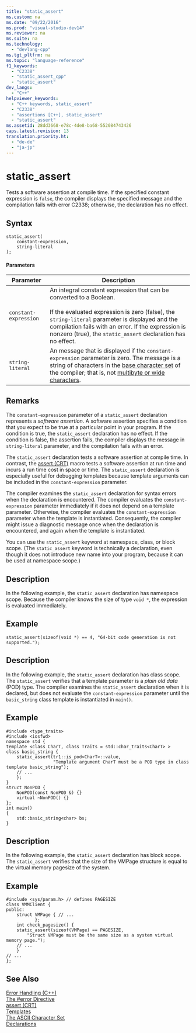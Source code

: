 ```yaml
---
title: "static_assert"
ms.custom: na
ms.date: "09/22/2016"
ms.prod: "visual-studio-dev14"
ms.reviewer: na
ms.suite: na
ms.technology: 
  - "devlang-cpp"
ms.tgt_pltfrm: na
ms.topic: "language-reference"
f1_keywords: 
  - "C2338"
  - "static_assert_cpp"
  - "static_assert"
dev_langs: 
  - "C++"
helpviewer_keywords: 
  - "C++ keywords, static_assert"
  - "C2338"
  - "assertions [C++], static_assert"
  - "static_assert"
ms.assetid: 28dd3668-e78c-4de8-ba68-552084743426
caps.latest.revision: 13
translation.priority.ht: 
  - "de-de"
  - "ja-jp"
---
```

# static_assert
Tests a software assertion at compile time. If the specified constant expression is `false`, the compiler displays the specified message and the compilation fails with error C2338; otherwise, the declaration has no effect.  
  
## Syntax  
  
```  
static_assert(   
    constant-expression,   
    string-literal   
);  
```  
  
#### Parameters  
  
|Parameter|Description|  
|---------------|-----------------|  
|`constant-expression`|An integral constant expression that can be converted to a Boolean.<br /><br /> If the evaluated expression is zero (false), the `string-literal` parameter is displayed and the compilation fails with an error. If the expression is nonzero (true), the `static_assert` declaration has no effect.|  
|`string-literal`|An message that is displayed if the `constant-expression` parameter is zero. The message is a string of characters in the [base character set](../vs140/ascii-character-set.md) of the compiler; that is, not [multibyte or wide characters](../vs140/multibyte-and-wide-characters.md).|  
  
## Remarks  
 The `constant-expression` parameter of a `static_assert` declaration represents a *software assertion*. A software assertion specifies a condition that you expect to be true at a particular point in your program. If the condition is true, the `static_assert` declaration has no effect. If the condition is false, the assertion fails, the compiler displays the message in `string-literal` parameter, and the compilation fails with an error.  
  
 The `static_assert` declaration tests a software assertion at compile time. In contrast, the [assert (CRT)](../vs140/assert-macro--_assert--_wassert.md) macro tests a software assertion at run time and incurs a run time cost in space or time. The `static_assert` declaration is especially useful for debugging templates because template arguments can be included in the `constant-expression` parameter.  
  
 The compiler examines the `static_assert` declaration for syntax errors when the declaration is encountered. The compiler evaluates the `constant-expression` parameter immediately if it does not depend on a template parameter. Otherwise, the compiler evaluates the `constant-expression` parameter when the template is instantiated. Consequently, the compiler might issue a diagnostic message once when the declaration is encountered, and again when the template is instantiated.  
  
 You can use the `static_assert` keyword at namespace, class, or block scope. (The `static_assert` keyword is technically a declaration, even though it does not introduce new name into your program, because it can be used at namespace scope.)  
  
## Description  
 In the following example, the `static_assert` declaration has namespace scope. Because the compiler knows the size of type `void *`, the expression is evaluated immediately.  
  
## Example  
  
```  
static_assert(sizeof(void *) == 4, "64-bit code generation is not supported.");  
```  
  
## Description  
 In the following example, the `static_assert` declaration has class scope. The `static_assert` verifies that a template parameter is a *plain old data* (POD) type. The compiler examines the `static_assert` declaration when it is declared, but does not evaluate the `constant-expression` parameter until the `basic_string` class template is instantiated in `main()`.  
  
## Example  
  
```  
#include <type_traits>  
#include <iosfwd>  
namespace std {  
template <class CharT, class Traits = std::char_traits<CharT> >  
class basic_string {  
    static_assert(tr1::is_pod<CharT>::value,  
                  "Template argument CharT must be a POD type in class template basic_string");  
    // ...  
    };  
}  
struct NonPOD {  
    NonPOD(const NonPOD &) {}  
    virtual ~NonPOD() {}  
};  
int main()  
{  
    std::basic_string<char> bs;  
}  
```  
  
## Description  
 In the following example, the `static_assert` declaration has block scope. The `static_assert` verifies that the size of the VMPage structure is equal to the virtual memory pagesize of the system.  
  
## Example  
  
```  
#include <sys/param.h> // defines PAGESIZE  
class VMMClient {  
public:  
    struct VMPage { // ...   
           };  
    int check_pagesize() {  
    static_assert(sizeof(VMPage) == PAGESIZE,  
        "Struct VMPage must be the same size as a system virtual memory page.");  
    // ...  
    }  
// ...  
};  
```  
  
## See Also  
 [Error Handling (C++)](../vs140/assertion-and-user-supplied-messages--c---.md)   
 [The #error Directive](../vs140/sharperror-directive--c-c---.md)   
 [assert (CRT)](../vs140/assert-macro--_assert--_wassert.md)   
 [Templates](../vs140/templates--c---.md)   
 [The ASCII Character Set](../vs140/ascii-character-set.md)   
 [Declarations](../vs140/declarations.md)